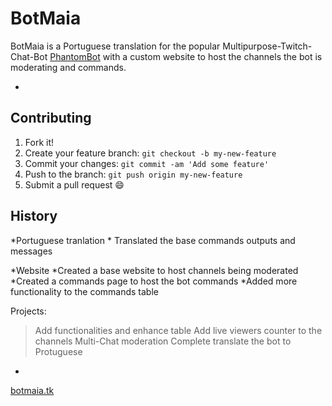 # BotMaia

BotMaia is a Portuguese translation for the popular Multipurpose-Twitch-Chat-Bot [PhantomBot](http://phantombot.tv) with a custom website to host the channels the bot is moderating and commands.

-

## Contributing

1. Fork it!
2. Create your feature branch: `git checkout -b my-new-feature`
3. Commit your changes: `git commit -am 'Add some feature'`
4. Push to the branch: `git push origin my-new-feature`
5. Submit a pull request :smile:

## History

*Portuguese tranlation
    * Translated the base commands outputs and messages
    
*Website
    *Created a base website to host channels being moderated
    *Created a commands page to host the bot commands
    *Added more functionality to the commands table
    
Projects:
> Add functionalities and enhance table
> Add live viewers counter to the channels
> Multi-Chat moderation
> Complete translate the bot to Protuguese

-

[botmaia.tk](http://www.botmaia.tk/)
